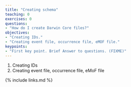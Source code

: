 ```yaml
---
title: "Creating schema"
teaching: 0
exercises: 0
questions:
- "How do I create Darwin Core files?"
objectives:
- "Creating IDs."
- "Creating event file, occurrence file, eMOF file."
keypoints:
- "First key point. Brief Answer to questions. (FIXME)"
---
```


1. Creating IDs
1. Creating event file, occurrence file, eMoF file


{% include links.md %}